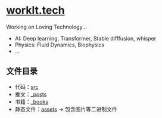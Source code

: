# [worklt.tech](https://worklt.tech/)

Working on Loving Technology...
- AI: Deep learning, Transformer, Stable difffusion, whisper
- Physics: Fluid Dynamics, Biophysics
- ...


## 文件目录
- 代码：[src](src)
- 推文：[_posts](_posts)
- 书籍：[_books](_books)
- 静态文件：[assets](assets) -> 包含图片等二进制文件
